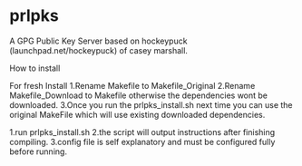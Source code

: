 prlpks
======

A GPG Public Key Server based on hockeypuck (launchpad.net/hockeypuck) of casey marshall.

How to install

For fresh Install
1.Rename Makefile to Makefile_Original
2.Rename Makefile_Download to Makefile otherwise the dependencies wont be downloaded.
3.Once you run the prlpks_install.sh next time you can use the original MakeFile which will use existing downloaded dependencies.

1.run prlpks_install.sh
2.the script will output instructions after finishing compiling.
3.config file is self explanatory and must be configured fully before running.


